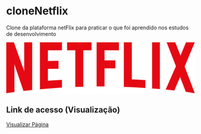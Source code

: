 ## <h1>cloneNetflix</h1>
Clone da plataforma netFlix para praticar o que foi aprendido nos estudos de desenvolvimento

 <img src="img/logo.png">


## Link de acesso (Visualização)
<a href="https://jailsonaraujo.github.io/cloneNetflix/">Visualizar Página</a>
